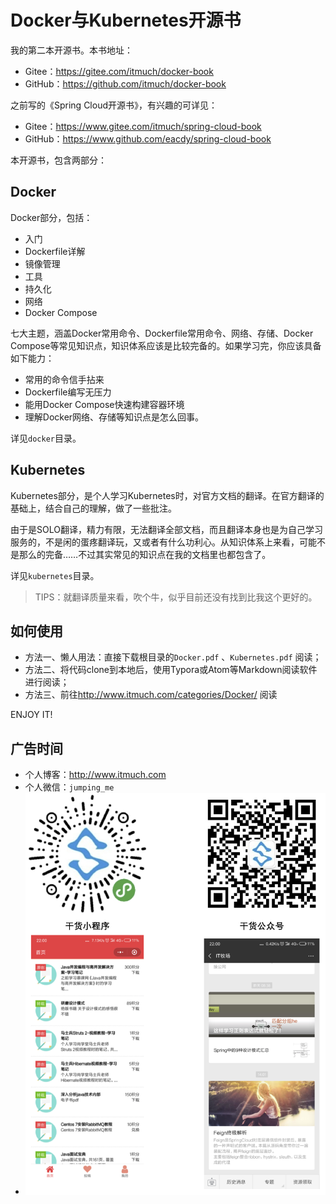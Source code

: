 # Docker与Kubernetes开源书

我的第二本开源书。本书地址：

* Gitee：<https://gitee.com/itmuch/docker-book>
* GitHub：<https://github.com/itmuch/docker-book>

之前写的《Spring Cloud开源书》，有兴趣的可详见：

* Gitee：<https://www.gitee.com/itmuch/spring-cloud-book>
* GitHub：<https://www.github.com/eacdy/spring-cloud-book>



本开源书，包含两部分：

## Docker

Docker部分，包括：

* 入门
* Dockerfile详解
* 镜像管理
* 工具
* 持久化
* 网络
* Docker Compose

七大主题，涵盖Docker常用命令、Dockerfile常用命令、网络、存储、Docker Compose等常见知识点，知识体系应该是比较完备的。如果学习完，你应该具备如下能力：

* 常用的命令信手拈来
* Dockerfile编写无压力
* 能用Docker Compose快速构建容器环境
* 理解Docker网络、存储等知识点是怎么回事。

详见`docker`目录。



## Kubernetes

Kubernetes部分，是个人学习Kubernetes时，对官方文档的翻译。在官方翻译的基础上，结合自己的理解，做了一些批注。

由于是SOLO翻译，精力有限，无法翻译全部文档，而且翻译本身也是为自己学习服务的，不是闲的蛋疼翻译玩，又或者有什么功利心。从知识体系上来看，可能不是那么的完备……不过其实常见的知识点在我的文档里也都包含了。

详见`kubernetes`目录。

> TIPS：就翻译质量来看，吹个牛，似乎目前还没有找到比我这个更好的。



## 如何使用

- 方法一、懒人用法：直接下载根目录的`Docker.pdf` 、`Kubernetes.pdf` 阅读；
- 方法二、将代码clone到本地后，使用Typora或Atom等Markdown阅读软件进行阅读；
- 方法三、前往<http://www.itmuch.com/categories/Docker/> 阅读



ENJOY IT!



## 广告时间

* 个人博客：<http://www.itmuch.com>
* 个人微信：`jumping_me`
* ![](ad.png)